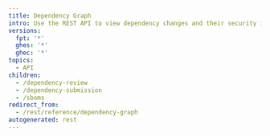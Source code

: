 ```yaml
---
title: Dependency Graph
intro: Use the REST API to view dependency changes and their security impact on your repository.
versions:
  fpt: '*'
  ghes: '*'
  ghec: '*'
topics:
  - API
children:
  - /dependency-review
  - /dependency-submission
  - /sboms
redirect_from:
  - /rest/reference/dependency-graph
autogenerated: rest
---
```




<!-- Content after this section is automatically generated -->
